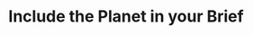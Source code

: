 ---
layout: best-practice
title: "Include the Planet in your Brief"
order: 70
icon: /assets/climate-icons/Icon-Fichier.svg
number: "06"

section: Embed Sustainability Into Your Rituals
chapter-tag: embed-rituals

previous-page: prioritize-climate-initiatives
next-page: onboard-developers-and-designers


matter: |
  As a product manager, your biggest opportunity to make an impact is before your new feature or product is released. The earlier climate-consciousness is integrated into the product development process, the bigger your opportunity to make an impact is. 

  The Product Requirement Document (PRD) or brief document defines and communicates what success means, how you plan to achieve it, and what is needed from stakeholders, both within your product team and other departments. It materializes this unique moment to raise awareness and introduce environmental and climate goals, KPIs, benefits, opportunities, and considerations.

do: |
  - Set environmental and emission reduction product goals and link them to the OKRs or other strategic goals. Connect them with tangible business and user opportunities and benefits to facilitate their adoption.
  
  - Build the business case by estimating environmental benefits and gains (including risks avoided) from the new service, product, or feature to convince stakeholders
  
  - [Go beyond targeted users](https://uxdesign.cc/non-human-and-non-user-personas-for-life-centred-design-c34d5ddb78f): consider non-users (persons impacted by your service directly or indirectly) and non-human persona (animals or the planet)
  
  - List environmental KPIs (more in [**Choose the right metrics**](choose-the-right-metrics))
  
  - Set a carbon budget for the initiative (or feature) and set alerts when the budget is exceeded
  
  - Consider environmental Key Failure Indicators (KFIs) to get alignment on non-acceptable scenarios (e.g. a feature or product being too energy-intensive or emitting too much carbon emissions for the business or user value created)
  
  - [**Anticipate consequences**](anticipate-consequences) to complete the brief
  
  - Add a section for environmental considerations (listed as risks, uncertainties, or opportunities)
  
  - Identify and prioritize risks based on two factors: probability or likelihood, and impact. Then, identify actions to eliminate or mitigate them
  
  - Define feature life expectancy and conditions/triggers for retirement
  
  - Explore opportunities to [**Promote green user behaviors**](promote-green-user-behaviors)
  
  - [Track your digital footprint](track-your-digital-footprint): list which tools you plan to use to measure, include sample dashboards as part of the scope

success: |
  - 🌍 Inclusion of environmental metrics in product analytics and reporting 

  - 🌍 Cross-departmental participation in green initiatives

  - 🌍💰 Adoption of cleaner electricity sources for operations

  - 🌍 Established targets for reduced carbon and greenhouse gas emissions

consider: |
  Like any brief or team alignment exercise, the hard part of the process happens before the meeting. You should start by educating your peers, researching, finding compelling data points to support your case, and benchmarking the competition to create some internal FOMO (Fear of Missing Out). To increase your chances of success and be ready for these discussions, you should@Influence and collaborate with internal stakeholders. Also, make sure to onboard your marketing team. They will be a great ally to make sustainability shine internally and with your users. This is another excellent opportunity to create positive momentum! More on @Share your commitment, actions, and journey publicly.
---